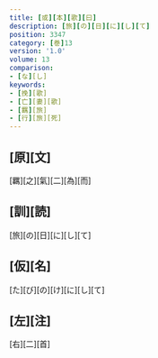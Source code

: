 ```yaml
---
title: [或][本][歌][曰]
description: [旅][の][日][に][し][て]
position: 3347
category: [巻]13
version: '1.0'
volume: 13
comparison:
- [な][し]
keywords:
- [挽][歌]
- [亡][妻][歌]
- [羈][旅]
- [行][旅][死]
---
```


## [原][文]

[羈][之][氣][二][為][而]

## [訓][読]

[旅][の][日][に][し][て]

## [仮][名]

[た][び][の][け][に][し][て]

## [左][注]

[右][二][首]

